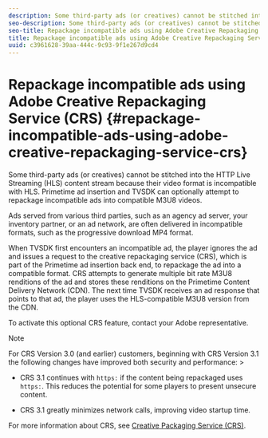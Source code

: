 ```yaml
---
description: Some third-party ads (or creatives) cannot be stitched into the HTTP Live Streaming (HLS) content stream because their video format is incompatible with HLS. Primetime ad insertion and TVSDK can optionally attempt to repackage incompatible ads into compatible M3U8 videos.
seo-description: Some third-party ads (or creatives) cannot be stitched into the HTTP Live Streaming (HLS) content stream because their video format is incompatible with HLS. Primetime ad insertion and TVSDK can optionally attempt to repackage incompatible ads into compatible M3U8 videos.
seo-title: Repackage incompatible ads using Adobe Creative Repackaging Service (CRS)
title: Repackage incompatible ads using Adobe Creative Repackaging Service (CRS)
uuid: c3961628-39aa-444c-9c93-9f1e267d9cd4
---
```


# Repackage incompatible ads using Adobe Creative Repackaging Service (CRS) {#repackage-incompatible-ads-using-adobe-creative-repackaging-service-crs}

Some third-party ads (or creatives) cannot be stitched into the HTTP Live Streaming (HLS) content stream because their video format is incompatible with HLS. Primetime ad insertion and TVSDK can optionally attempt to repackage incompatible ads into compatible M3U8 videos.

Ads served from various third parties, such as an agency ad server, your inventory partner, or an ad network, are often delivered in incompatible formats, such as the progressive download MP4 format.

When TVSDK first encounters an incompatible ad, the player ignores the ad and issues a request to the creative repackaging service (CRS), which is part of the Primetime ad insertion back end, to repackage the ad into a compatible format. CRS attempts to generate multiple bit rate M3U8 renditions of the ad and stores these renditions on the Primetime Content Delivery Network (CDN). The next time TVSDK receives an ad response that points to that ad, the player uses the HLS-compatible M3U8 version from the CDN.

To activate this optional CRS feature, contact your Adobe representative. 

>[!NOTE]
>
>For CRS Version 3.0 (and earlier) customers, beginning with CRS Version 3.1 the following changes have improved both security and performance: >
>* CRS 3.1 continues with `https:` if the content being repackaged uses `https:`. This reduces the potential for some players to present unsecure content.
>
>* CRS 3.1 greatly minimizes network calls, improving video startup time.
>

For more information about CRS, see [Creative Packaging Service (CRS)](https://helpx.adobe.com/content/dam/help/en/primetime/drm/drm_certificate_enrollment.pdf).
